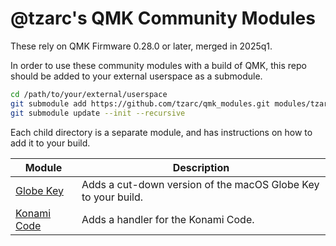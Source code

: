 # @tzarc's QMK Community Modules

These rely on QMK Firmware 0.28.0 or later, merged in 2025q1.

In order to use these community modules with a build of QMK, this repo should be added to your external userspace as a submodule.

```sh
cd /path/to/your/external/userspace
git submodule add https://github.com/tzarc/qmk_modules.git modules/tzarc
git submodule update --init --recursive
```

Each child directory is a separate module, and has instructions on how to add it to your build.

| Module                        | Description                                                   |
|-------------------------------|---------------------------------------------------------------|
| [Globe Key](./globe_key/)     | Adds a cut-down version of the macOS Globe Key to your build. |
| [Konami Code](./konami_code/) | Adds a handler for the Konami Code.                           |
